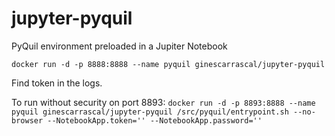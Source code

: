 # jupyter-pyquil
PyQuil environment preloaded in a Jupiter Notebook


`docker run -d -p 8888:8888 --name pyquil ginescarrascal/jupyter-pyquil`

Find token in the logs.

To run without security on port 8893:
`docker run -d -p 8893:8888 --name pyquil ginescarrascal/jupyter-pyquil /src/pyquil/entrypoint.sh --no-browser --NotebookApp.token='' --NotebookApp.password=''`